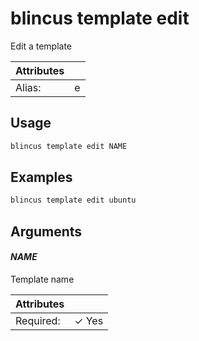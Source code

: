 # blincus template edit

Edit a template

| Attributes       | &nbsp;
|------------------|-------------
| Alias:           | e

## Usage

```bash
blincus template edit NAME
```

## Examples

```bash
blincus template edit ubuntu
```

## Arguments

#### *NAME*

Template name

| Attributes      | &nbsp;
|-----------------|-------------
| Required:       | ✓ Yes


